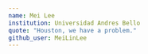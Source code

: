 ```yaml
---
name: Mei Lee
institution: Universidad Andres Bello
quote: "Houston, we have a problem."
github_user: MeiLinLee
---
```


